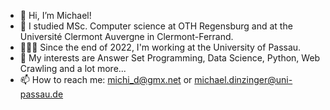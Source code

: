 - 👋 Hi, I’m Michael!
- 👀 I studied MSc. Computer science at OTH Regensburg and at the Université Clermont Auvergne in Clermont-Ferrand.
- 👨🏽‍💻 Since the end of 2022, I'm working at the University of Passau.
- 🌱 My interests are Answer Set Programming, Data Science, Python, Web Crawling and a lot more...
- 📫 How to reach me: michi_d@gmx.net or michael.dinzinger@uni-passau.de

<!---
dim35216/dim35216 is a ✨ special ✨ repository because its `README.md` (this file) appears on your GitHub profile.
You can click the Preview link to take a look at your changes.
--->
